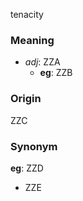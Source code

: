 tenacity
### Meaning
+ _adj_: ZZA
    + __eg__: ZZB

### Origin

ZZC

### Synonym

__eg__: ZZD

+ ZZE


